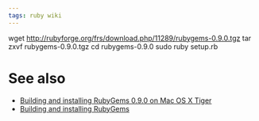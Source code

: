```yaml
---
tags: ruby wiki
---
```


wget http://rubyforge.org/frs/download.php/11289/rubygems-0.9.0.tgz tar zxvf rubygems-0.9.0.tgz cd rubygems-0.9.0 sudo ruby setup.rb

# See also

-   [Building and installing RubyGems 0.9.0 on Mac OS X Tiger](/wiki/Building_and_installing_RubyGems_0.9.0_on_Mac_OS_X_Tiger)
-   [Building and installing RubyGems](/wiki/Building_and_installing_RubyGems)
